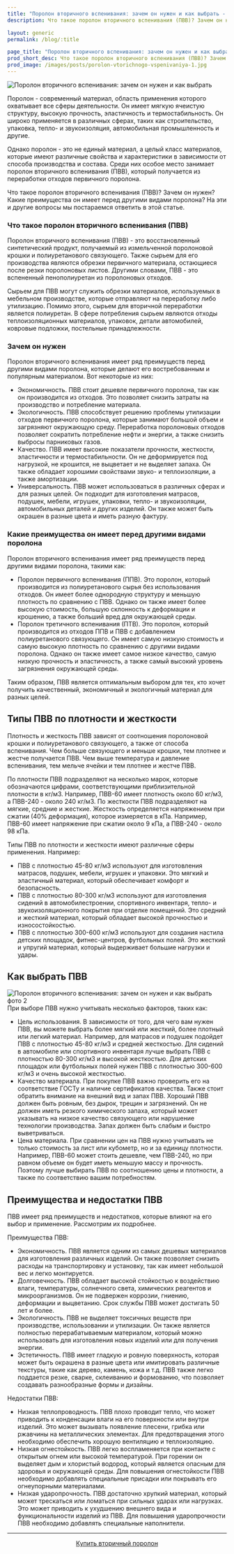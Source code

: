 ```yaml
---
title: "Поролон вторичного вспенивания: зачем он нужен и как выбрать - Поролоныч"
description: Что такое поролон вторичного вспенивания (ПВВ)? Зачем он нужен? Какие преимущества он имеет перед другими видами поролона?

layout: generic
permalink: /blog/:title

page_title: "Поролон вторичного вспенивания: зачем он нужен и как выбрать"
prod_short_desc: Что такое поролон вторичного вспенивания (ПВВ)? Зачем он нужен? Какие преимущества он имеет перед другими видами поролона?
prod_image: /images/posts/porolon-vtorichnogo-vspenivaniya-1.jpg
---
```

<img class="image right" src="/images/posts/porolon-vtorichnogo-vspenivaniya-1.jpg" alt="Поролон вторичного вспенивания: зачем он нужен и как выбрать"/>

Поролон - современный материал, область применения которого охватывает все сферы деятельности. Он имеет мягкую ячеистую структуру, высокую прочность, эластичность и термостабильность. Он широко применяется в различных сферах, таких как строительство, упаковка, тепло- и звукоизоляция, автомобильная промышленность и другие.

Однако поролон - это не единый материал, а целый класс материалов, которые имеют различные свойства и характеристики в зависимости от способа производства и состава. Среди них особое место занимает поролон вторичного вспенивания (ПВВ), который получается из переработки отходов первичного поролона.

Что такое поролон вторичного вспенивания (ПВВ)? Зачем он нужен? Какие преимущества он имеет перед другими видами поролона? На эти и другие вопросы мы постараемся ответить в этой статье.

### Что такое поролон вторичного вспенивания (ПВВ)

Поролон вторичного вспенивания (ПВВ) - это восстановленный синтетический продукт, получаемый из измельченной поролоновой крошки и полиуретанового связующего. Также сырьем для его производства являются обрезки первичного материала, остающиеся после резки поролоновых листов. Другими словами, ПВВ - это вспененный пенополиуретан из поролоновых отходов.

Сырьем для ПВВ могут служить обрезки материалов, используемых в мебельном производстве, которые отправляют на переработку либо утилизацию. Помимо этого, сырьем для вторичной переработки является полиуретан. В сфере потребления сырьем являются отходы теплоизоляционных материалов, упаковок, детали автомобилей, ковровые подложки, постельные принадлежности.

### Зачем он нужен

Поролон вторичного вспенивания имеет ряд преимуществ перед другими видами поролона, которые делают его востребованным и популярным материалом. Вот некоторые из них:

- Экономичность. ПВВ стоит дешевле первичного поролона, так как он производится из отходов. Это позволяет снизить затраты на производство и потребление материала.
- Экологичность. ПВВ способствует решению проблемы утилизации отходов первичного поролона, которые занимают большой объем и загрязняют окружающую среду. Переработка поролоновых отходов позволяет сократить потребление нефти и энергии, а также снизить выбросы парниковых газов.
- Качество. ПВВ имеет высокие показатели прочности, жесткости, эластичности и термостабильности. Он не деформируется под нагрузкой, не крошится, не выцветает и не выделяет запаха. Он также обладает хорошими свойствами звуко- и теплоизоляции, а также амортизации.
- Универсальность. ПВВ может использоваться в различных сферах и для разных целей. Он подходит для изготовления матрасов, подушек, мебели, игрушек, упаковки, тепло- и звукоизоляции, автомобильных деталей и других изделий. Он также может быть окрашен в разные цвета и иметь разную фактуру.

### Какие преимущества он имеет перед другими видами поролона

Поролон вторичного вспенивания имеет ряд преимуществ перед другими видами поролона, такими как:

- Поролон первичного вспенивания (ППВ). Это поролон, который производится из полиуретанового сырья без использования отходов. Он имеет более однородную структуру и меньшую плотность по сравнению с ПВВ. Однако он также имеет более высокую стоимость, большую склонность к деформации и крошению, а также больший вред для окружающей среды.
- Поролон третичного вспенивания (ПТВ). Это поролон, который производится из отходов ППВ и ПВВ с добавлением полиуретанового связующего. Он имеет самую низкую стоимость и самую высокую плотность по сравнению с другими видами поролона. Однако он также имеет самое низкое качество, самую низкую прочность и эластичность, а также самый высокий уровень загрязнения окружающей среды.

Таким образом, ПВВ является оптимальным выбором для тех, кто хочет получить качественный, экономичный и экологичный материал для разных целей.

## Типы ПВВ по плотности и жесткости

Плотность и жесткость ПВВ зависят от соотношения поролоновой крошки и полиуретанового связующего, а также от способа вспенивания. Чем больше связующего и меньше крошки, тем плотнее и жестче получается ПВВ. Чем выше температура и давление вспенивания, тем мельче ячейки и тем плотнее и жестче ПВВ.

По плотности ПВВ подразделяют на несколько марок, которые обозначаются цифрами, соответствующими приблизительной плотности в кг/м3. Например, ПВВ-60 имеет плотность около 60 кг/м3, а ПВВ-240 - около 240 кг/м3. По жесткости ПВВ подразделяют на мягкие, средние и жесткие. Жесткость определяется напряжением при сжатии (40% деформация), которое измеряется в кПа. Например, ПВВ-60 имеет напряжение при сжатии около 9 кПа, а ПВВ-240 - около 98 кПа.

Типы ПВВ по плотности и жесткости имеют различные сферы применения. Например:

- ПВВ с плотностью 45-80 кг/м3 используют для изготовления матрасов, подушек, мебели, игрушек и упаковки. Это мягкий и эластичный материал, который обеспечивает комфорт и безопасность.
- ПВВ с плотностью 80-300 кг/м3 используют для изготовления сидений в автомобилестроении, спортивного инвентаря, тепло- и звукоизоляционного покрытия при отделке помещений. Это средний и жесткий материал, который обладает высокой прочностью и износостойкостью.
- ПВВ с плотностью 300-600 кг/м3 используют для создания настила детских площадок, фитнес-центров, футбольных полей. Это жесткий и упругий материал, который выдерживает большие нагрузки и удары.

## Как выбрать ПВВ

<img class="image right" src="/images/posts/porolon-vtorichnogo-vspenivaniya-2.jpg" alt="Поролон вторичного вспенивания: зачем он нужен и как выбрать фото 2"/>
При выборе ПВВ нужно учитывать несколько факторов, таких как:

- Цель использования. В зависимости от того, для чего вам нужен ПВВ, вы можете выбрать более мягкий или жесткий, более плотный или легкий материал. Например, для матрасов и подушек подойдет ПВВ с плотностью 45-80 кг/м3 и средней жесткостью. Для сидений в автомобиле или спортивного инвентаря лучше выбрать ПВВ с плотностью 80-300 кг/м3 и высокой жесткостью. Для детских площадок или футбольных полей нужен ПВВ с плотностью 300-600 кг/м3 и очень высокой жесткостью.
- Качество материала. При покупке ПВВ важно проверить его на соответствие ГОСТу и наличие сертификатов качества. Также стоит обратить внимание на внешний вид и запах ПВВ. Хороший ПВВ должен быть ровным, без дырок, трещин и загрязнений. Он не должен иметь резкого химического запаха, который может указывать на низкое качество связующего или нарушение технологии производства. Запах должен быть слабым и быстро выветриваться.
- Цена материала. При сравнении цен на ПВВ нужно учитывать не только стоимость за лист или кубометр, но и за единицу плотности. Например, ПВВ-60 может стоить дешевле, чем ПВВ-240, но при равном объеме он будет иметь меньшую массу и прочность. Поэтому лучше выбирать ПВВ по соотношению цены и плотности, а также по соответствию вашим потребностям.

## Преимущества и недостатки ПВВ

ПВВ имеет ряд преимуществ и недостатков, которые влияют на его выбор и применение. Рассмотрим их подробнее.

Преимущества ПВВ:

- Экономичность. ПВВ является одним из самых дешевых материалов для изготовления различных изделий. Он также позволяет снизить расходы на транспортировку и установку, так как имеет небольшой вес и легко монтируется.
- Долговечность. ПВВ обладает высокой стойкостью к воздействию влаги, температуры, солнечного света, химических реагентов и микроорганизмов. Он не подвержен коррозии, гниению, деформации и выцветанию. Срок службы ПВВ может достигать 50 лет и более.
- Экологичность. ПВВ не выделяет токсичных веществ при производстве, использовании и утилизации. Он также является полностью перерабатываемым материалом, который можно использовать для изготовления новых изделий или для получения энергии.
- Эстетичность. ПВВ имеет гладкую и ровную поверхность, которая может быть окрашена в разные цвета или имитировать различные текстуры, такие как дерево, камень, кожа и т.д. ПВВ также легко поддается резке, сварке, склеиванию и формованию, что позволяет создавать разнообразные формы и дизайны.

Недостатки ПВВ:

- Низкая теплопроводность. ПВВ плохо проводит тепло, что может приводить к конденсации влаги на его поверхности или внутри изделий. Это может вызывать появление плесени, грибка или ржавчины на металлических элементах. Для предотвращения этого необходимо обеспечить хорошую вентиляцию и теплоизоляцию.
- Низкая огнестойкость. ПВВ легко воспламеняется при контакте с открытым огнем или высокой температурой. При горении он выделяет дым и хлористый водород, который является опасным для здоровья и окружающей среды. Для повышения огнестойкости ПВВ необходимо добавлять специальные присадки или покрывать его огнеупорными материалами.
- Низкая ударопрочность. ПВВ достаточно хрупкий материал, который может трескаться или ломаться при сильных ударах или нагрузках. Это может приводить к ухудшению внешнего вида и функциональности изделий из ПВВ. Для повышения ударопрочности ПВВ необходимо добавлять специальные наполнители.


---
<p style="text-align:center"><a class="button alt" href="/catalog/porolon/">Купить вторичный поролон</a></p>